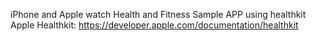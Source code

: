
iPhone and Apple watch Health and Fitness Sample APP using healthkit <br >
Apple Healthkit: https://developer.apple.com/documentation/healthkit

